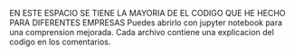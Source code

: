 EN ESTE ESPACIO SE TIENE LA MAYORIA DE EL CODIGO QUE HE HECHO PARA DIFERENTES EMPRESAS
Puedes abrirlo con jupyter notebook para una comprension mejorada.
Cada archivo contiene una explicacion del codigo en los comentarios. 

